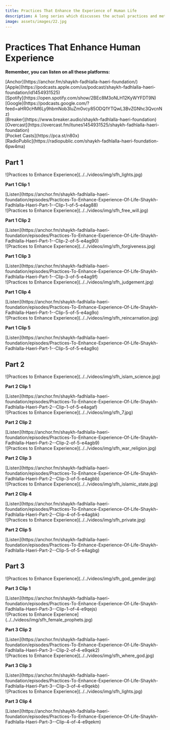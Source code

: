```yaml
---
title: Practices That Enhance the Experience of Human Life
description: A long series which discusses the actual practices and methods for achieving transformation along the Sufi path. Intended for advanced students.
image: assets/images/22.jpg
---
```


# Practices That Enhance Human Experience

<div markdown="1" class="card article sidebar center">

**Remember, you can listen on all these platforms:**

<div markdown="3" class="audio-link">
[Anchor](https://anchor.fm/shaykh-fadhlalla-haeri-foundation/)
</div>

<div markdown="3" class="audio-link">
[Apple](https://podcasts.apple.com/us/podcast/shaykh-fadhlalla-haeri-foundation/id1454931525)
</div>

<div markdown="3" class="audio-link">
[Spotify](https://open.spotify.com/show/2BEc8M3oNLH12KyWYFDT9N) 
</div>

<div markdown="3" class="audio-link">
[Google](https://podcasts.google.com/?feed=aHR0cHM6Ly9hbmNob3IuZm0vcy85ODQ1YTQwL3BvZGNhc3QvcnNz)
</div>

<div markdown="3" class="audio-link">
[Breaker](https://www.breaker.audio/shaykh-fadhlalla-haeri-foundation)
</div>

<div markdown="3" class="audio-link">
[Overcast](https://overcast.fm/itunes1454931525/shaykh-fadhlalla-haeri-foundation)
</div>

<div markdown="3" class="audio-link">
[Pocket Casts](https://pca.st/n80x)
</div>

<div markdown="3" class="audio-link">
[RadioPublic](https://radiopublic.com/shaykh-fadhlalla-haeri-foundation-6pw4ma)
</div>

</div>

## Part 1

<div markdown="1" class="card video sidebar center gemoji center-content">

<div markdown="2" class="video-image">
![Practices to Enhance Experience](../../videos/img/sfh_lights.jpg)
</div>

**Part 1 Clip 1**

<div markdown="3" class="video-link">
[Listen](https://anchor.fm/shaykh-fadhlalla-haeri-foundation/episodes/Practices-To-Enhance-Experience-Of-Life-Shaykh-Fadhlalla-Haeri-Part-1--Clip-1-of-5-e4ag88)
</div>

</div>

<div markdown="1" class="card video sidebar center gemoji center-content">

<div markdown="2" class="video-image">
![Practices to Enhance Experience](../../videos/img/sfh_free_will.jpg)
</div>

**Part 1 Clip 2**

<div markdown="3" class="video-link">
[Listen](https://anchor.fm/shaykh-fadhlalla-haeri-foundation/episodes/Practices-To-Enhance-Experience-Of-Life-Shaykh-Fadhlalla-Haeri-Part-1--Clip-2-of-5-e4ag90)
</div>

</div>

<div markdown="1" class="card video sidebar center gemoji center-content">

<div markdown="2" class="video-image">
![Practices to Enhance Experience](../../videos/img/sfh_forgiveness.jpg)
</div>

**Part 1 Clip 3**

<div markdown="3" class="video-link">
[Listen](https://anchor.fm/shaykh-fadhlalla-haeri-foundation/episodes/Practices-To-Enhance-Experience-Of-Life-Shaykh-Fadhlalla-Haeri-Part-1--Clip-3-of-5-e4ag9f)
</div>

</div>

<div markdown="1" class="card video sidebar center gemoji center-content">

<div markdown="2" class="video-image">
![Practices to Enhance Experience](../../videos/img/sfh_judgement.jpg)
</div>

**Part 1 Clip 4**

<div markdown="3" class="video-link">
[Listen](https://anchor.fm/shaykh-fadhlalla-haeri-foundation/episodes/Practices-To-Enhance-Experience-Of-Life-Shaykh-Fadhlalla-Haeri-Part-1--Clip-5-of-5-e4ag9o)
</div>

</div>

<div markdown="1" class="card video sidebar center gemoji center-content">

<div markdown="2" class="video-image">
![Practices to Enhance Experience](../../videos/img/sfh_reincarnation.jpg)
</div>

**Part 1 Clip 5**

<div markdown="3" class="video-link">
[Listen](https://anchor.fm/shaykh-fadhlalla-haeri-foundation/episodes/Practices-To-Enhance-Experience-Of-Life-Shaykh-Fadhlalla-Haeri-Part-1--Clip-5-of-5-e4ag9o)
</div>

</div>

<div markdown="1" class="clear"></div>

## Part 2

<div markdown="1" class="card video sidebar center gemoji center-content">

<div markdown="2" class="video-image">
![Practices to Enhance Experience](../../videos/img/sfh_islam_science.jpg)
</div>

**Part 2 Clip 1**

<div markdown="3" class="video-link">
[Listen](https://anchor.fm/shaykh-fadhlalla-haeri-foundation/episodes/Practices-To-Enhance-Experience-Of-Life-Shaykh-Fadhlalla-Haeri-Part-2--Clip-1-of-5-e4agaf)
</div>

</div>

<div markdown="1" class="card video sidebar center gemoji center-content">

<div markdown="2" class="video-image">
![Practices to Enhance Experience](../../videos/img/sfh_7.jpg)
</div>

**Part 2 Clip 2**

<div markdown="3" class="video-link">
[Listen](https://anchor.fm/shaykh-fadhlalla-haeri-foundation/episodes/Practices-To-Enhance-Experience-Of-Life-Shaykh-Fadhlalla-Haeri-Part-2--Clip-2-of-5-e4agb9)
</div>

</div>

<div markdown="1" class="card video sidebar center gemoji center-content">

<div markdown="2" class="video-image">
![Practices to Enhance Experience](../../videos/img/sfh_war_religion.jpg)
</div>

**Part 2 Clip 3**

<div markdown="3" class="video-link">
[Listen](https://anchor.fm/shaykh-fadhlalla-haeri-foundation/episodes/Practices-To-Enhance-Experience-Of-Life-Shaykh-Fadhlalla-Haeri-Part-2--Clip-3-of-5-e4agbb)
</div>

</div>

<div markdown="1" class="card video sidebar center gemoji center-content">

<div markdown="2" class="video-image">
![Practices to Enhance Experience](../../videos/img/sfh_islamic_state.jpg)
</div>

**Part 2 Clip 4**

<div markdown="3" class="video-link">
[Listen](https://anchor.fm/shaykh-fadhlalla-haeri-foundation/episodes/Practices-To-Enhance-Experience-Of-Life-Shaykh-Fadhlalla-Haeri-Part-2--Clip-4-of-5-e4agbk)
</div>

</div>

<div markdown="1" class="card video sidebar center gemoji center-content">

<div markdown="2" class="video-image">
![Practices to Enhance Experience](../../videos/img/sfh_private.jpg)
</div>

**Part 2 Clip 5**

<div markdown="3" class="video-link">
[Listen](https://anchor.fm/shaykh-fadhlalla-haeri-foundation/episodes/Practices-To-Enhance-Experience-Of-Life-Shaykh-Fadhlalla-Haeri-Part-2--Clip-5-of-5-e4agbg)
</div>

</div>

<div markdown="1" class="clear"></div>

## Part 3

<div markdown="1" class="card video sidebar center gemoji center-content">

<div markdown="2" class="video-image">
![Practices to Enhance Experience](../../videos/img/sfh_god_gender.jpg)
</div>

**Part 3 Clip 1**

<div markdown="3" class="video-link">
[Listen](https://anchor.fm/shaykh-fadhlalla-haeri-foundation/episodes/Practices-To-Enhance-Experience-Of-Life-Shaykh-Fadhlalla-Haeri-Part-3--Clip-1-of-4-e9qejs)
</div>

</div>

<div markdown="1" class="card video sidebar center gemoji center-content">

<div markdown="2" class="video-image">
![Practices to Enhance Experience](../../videos/img/sfh_female_prophets.jpg)
</div>

**Part 3 Clip 2**

<div markdown="3" class="video-link">
[Listen](https://anchor.fm/shaykh-fadhlalla-haeri-foundation/episodes/Practices-To-Enhance-Experience-Of-Life-Shaykh-Fadhlalla-Haeri-Part-3--Clip-2-of-4-e9qek2)
</div>

</div>

<div markdown="1" class="card video sidebar center gemoji center-content">

<div markdown="2" class="video-image">
![Practices to Enhance Experience](../../videos/img/sfh_where_god.jpg)
</div>

**Part 3 Clip 3**

<div markdown="3" class="video-link">
[Listen](https://anchor.fm/shaykh-fadhlalla-haeri-foundation/episodes/Practices-To-Enhance-Experience-Of-Life-Shaykh-Fadhlalla-Haeri-Part-3--Clip-3-of-4-e9qekb)
</div>

</div>

<div markdown="1" class="card video sidebar center gemoji center-content">

<div markdown="2" class="video-image">
![Practices to Enhance Experience](../../videos/img/sfh_lights.jpg)
</div>

**Part 3 Clip 4**

<div markdown="3" class="video-link">
[Listen](https://anchor.fm/shaykh-fadhlalla-haeri-foundation/episodes/Practices-To-Enhance-Experience-Of-Life-Shaykh-Fadhlalla-Haeri-Part-3--Clip-4-of-4-e9qekm)
</div>

</div>